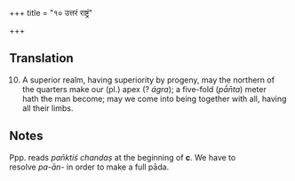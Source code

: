 +++
title = "१० उत्तरं राष्ट्रं"

+++
## Translation
10. A superior realm, having superiority by progeny, may the northern of  
the quarters make our (pl.) apex (? *ágra*); a five-fold (*pā́n̄ta*) meter  
hath the man become; may we come into being together with all, having  
all their limbs.

## Notes
Ppp. reads *pan̄ktiś chandaṣ* at the beginning of **c**. We have to  
resolve *pa-ān-* in order to make a full pāda.
